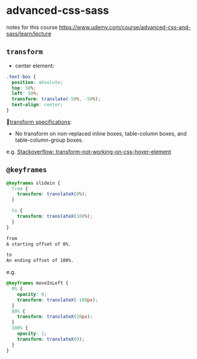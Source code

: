 # advanced-css-sass
notes for this course https://www.udemy.com/course/advanced-css-and-sass/learn/lecture

## ``transform``
 
- center element:
```css
.text-box {
  position: absolute;
  top: 50%;
  left: 50%;
  transform: translate(-50%, -50%);
  text-align: center;
}
```

📌[transform specifications](https://drafts.csswg.org/css-transforms/#transform-property):
- No transform on non-replaced inline boxes, table-column boxes, and table-column-group boxes.
 
e.g. [Stackoverflow: transform-not-working-on-css-hover-element](https://stackoverflow.com/questions/48172124/transform-not-working-on-css-hover-element)


## ``@keyframes``

```css
@keyframes slidein {
  from {
    transform: translateX(0%);
  }

  to {
    transform: translateX(100%);
  }
}

from
A starting offset of 0%.

to
An ending offset of 100%.
```

e.g.
```css
@keyframes moveInLeft {
  0% {
    opacity: 0;
    transform: translateX(-100px);
  }
  80% {
    transform: translateX(20px);
  }
  100% {
    opacity: 1;
    transform: translateX(0);
  }
}
```